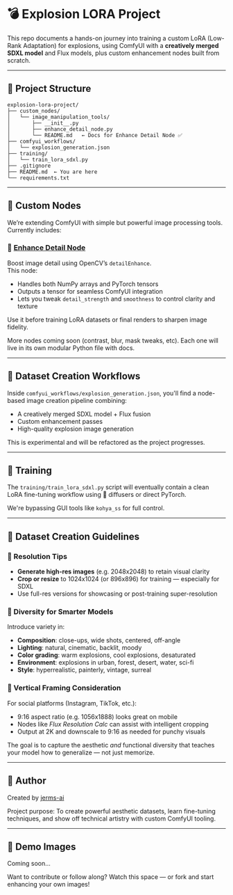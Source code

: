# 💣 Explosion LORA Project

This repo documents a hands-on journey into training a custom LoRA (Low-Rank Adaptation) for explosions, using ComfyUI with a **creatively merged SDXL model** and Flux models, plus custom enhancement nodes built from scratch.

---

## 🚀 Project Structure

```
explosion-lora-project/
├── custom_nodes/
│   └── image_manipulation_tools/
│       ├── __init__.py
│       ├── enhance_detail_node.py
│       └── README.md   ← Docs for Enhance Detail Node ✅
├── comfyui_workflows/
│   └── explosion_generation.json
├── training/
│   └── train_lora_sdxl.py
├── .gitignore
├── README.md  ← You are here
└── requirements.txt
```

---

## 🧠 Custom Nodes

We’re extending ComfyUI with simple but powerful image processing tools. Currently includes:

### 🔹 [Enhance Detail Node](custom_nodes/image_manipulation_tools/README.md)
Boost image detail using OpenCV’s `detailEnhance`.  
This node:
- Handles both NumPy arrays and PyTorch tensors
- Outputs a tensor for seamless ComfyUI integration
- Lets you tweak `detail_strength` and `smoothness` to control clarity and texture

Use it before training LoRA datasets or final renders to sharpen image fidelity.

More nodes coming soon (contrast, blur, mask tweaks, etc). Each one will live in its own modular Python file with docs.

---

## 🧪 Dataset Creation Workflows

Inside `comfyui_workflows/explosion_generation.json`, you'll find a node-based image creation pipeline combining:
- A creatively merged SDXL model + Flux fusion
- Custom enhancement passes
- High-quality explosion image generation

This is experimental and will be refactored as the project progresses.

---

## 🎯 Training

The `training/train_lora_sdxl.py` script will eventually contain a clean LoRA fine-tuning workflow using 🤗 diffusers or direct PyTorch.

We're bypassing GUI tools like `kohya_ss` for full control.

---

## 🧾 Dataset Creation Guidelines

### 📏 Resolution Tips
- **Generate high-res images** (e.g. 2048x2048) to retain visual clarity
- **Crop or resize** to 1024x1024 (or 896x896) for training — especially for SDXL
- Use full-res versions for showcasing or post-training super-resolution

### 🎨 Diversity for Smarter Models
Introduce variety in:
- **Composition**: close-ups, wide shots, centered, off-angle
- **Lighting**: natural, cinematic, backlit, moody
- **Color grading**: warm explosions, cool explosions, desaturated
- **Environment**: explosions in urban, forest, desert, water, sci-fi
- **Style**: hyperrealistic, painterly, vintage, surreal

### 📱 Vertical Framing Consideration
For social platforms (Instagram, TikTok, etc.):
- 9:16 aspect ratio (e.g. 1056x1888) looks great on mobile
- Nodes like *Flux Resolution Calc* can assist with intelligent cropping
- Output at 2K and downscale to 9:16 as needed for punchy visuals

The goal is to capture the aesthetic *and* functional diversity that teaches your model how to generalize — not just memorize.

---

## 👤 Author
Created by [jerms-ai](https://github.com/jerms-ai)

Project purpose: To create powerful aesthetic datasets, learn fine-tuning techniques, and show off technical artistry with custom ComfyUI tooling.

---

## 📸 Demo Images
Coming soon...

Want to contribute or follow along? Watch this space — or fork and start enhancing your own images!

